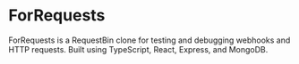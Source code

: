 # ForRequests

ForRequests is a RequestBin clone for testing and debugging webhooks and HTTP requests. Built using TypeScript, React, Express, and MongoDB.
